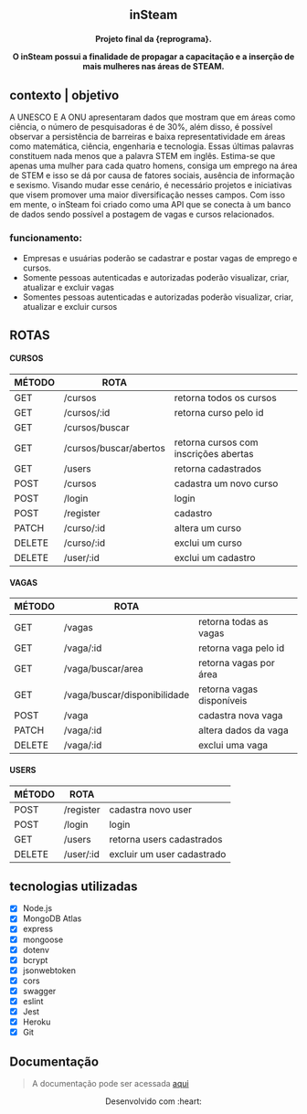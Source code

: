 <h2 align="center">
  <p align="center"> inSteam  <p>
</h2>


<h4 align="center">
  <p align="center"> Projeto final da {reprograma}. <p align="center">  O inSteam possui a finalidade de propagar a capacitação e
  a inserção de mais mulheres nas áreas de STEAM.<p>
</h4>


## contexto | objetivo
A UNESCO E A ONU apresentaram dados que mostram que em áreas como ciência, o número de pesquisadoras é de 30%, além disso, é possível observar a persistência de barreiras e baixa representatividade em áreas como matemática, ciência, engenharia e tecnologia. Essas últimas palavras constituem nada menos que a palavra STEM em inglês. Estima-se que apenas uma mulher para cada quatro homens, consiga um emprego na área de STEM e isso se dá por causa de fatores sociais, ausência de informação e sexismo. Visando mudar esse cenário, é necessário projetos e iniciativas que visem promover uma maior diversificação nesses campos. Com isso em mente, o inSteam foi criado como uma API que se conecta à um banco de dados sendo possível a postagem de vagas e cursos relacionados.

### funcionamento:
 - Empresas e usuárias poderão se cadastrar e postar vagas de emprego e cursos.
 - Somente pessoas autenticadas e autorizadas poderão visualizar, criar, atualizar e excluir vagas
 - Somentes pessoas autenticadas e autorizadas poderão visualizar, criar, atualizar e excluir cursos

 ## ROTAS
#### CURSOS

 | MÉTODO | ROTA|         | 
 ---------|---------------|---------------------------|
|GET      | /cursos       | retorna todos os cursos   |
|GET      | /cursos/:id   | retorna curso pelo id
|GET      | /cursos/buscar
|GET      | /cursos/buscar/abertos| retorna cursos com inscrições abertas|
|GET      | /users        | retorna cadastrados       |
|POST     | /cursos       | cadastra um novo curso     |
|POST     | /login        | login
|POST     | /register     | cadastro             |
|PATCH    | /curso/:id    | altera um curso            |
|DELETE   |/curso/:id      | exclui um curso     |
|DELETE   |/user/:id       | exclui um cadastro  |


#### VAGAS

 | MÉTODO | ROTA|         | 
 ---------|---------------|---------------------------|
|GET      | /vagas        | retorna todas as vagas    |
|GET      | /vaga/:id     | retorna vaga pelo id      |
|GET      | /vaga/buscar/area| retorna vagas por área  |
|GET      | /vaga/buscar/disponibilidade| retorna vagas disponíveis |
|POST     | /vaga         | cadastra nova vaga       |
|PATCH    | /vaga/:id     | altera dados da vaga     |
|DELETE   | /vaga/:id     | exclui uma vaga          |

#### USERS

 | MÉTODO | ROTA|         | 
 ---------|---------------|---------------------------|
|POST     | /register     | cadastra novo user        |
|POST     | /login        | login                     |
|GET      | /users        | retorna users cadastrados |
|DELETE   | /user/:id     | excluir um user cadastrado|

## tecnologias utilizadas

- [x] Node.js
- [x] MongoDB Atlas
- [x] express
- [x] mongoose
- [x] dotenv
- [x] bcrypt
- [x] jsonwebtoken
- [x] cors
- [x] swagger
- [x] eslint
- [x] Jest
- [x] Heroku
- [x] Git

## Documentação

> A documentação pode ser acessada [aqui](https://in-stem.herokuapp.com/minha-rota-de-documentacao)





<p align="center">
Desenvolvido com   :heart:
</p>

